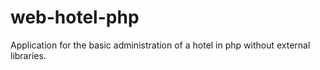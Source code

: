 # web-hotel-php
Application for the basic administration of a hotel in php without external libraries.
